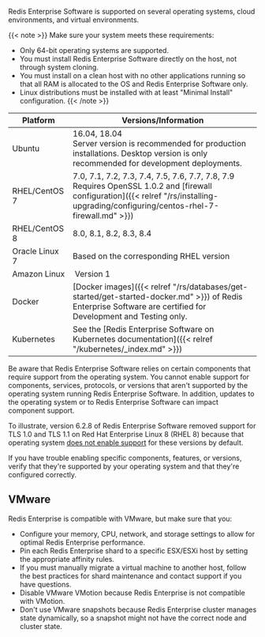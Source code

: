 
Redis Enterprise Software is supported on several operating systems, cloud environments, and virtual environments.

{{< note >}}
Make sure your system meets these requirements:

- Only 64-bit operating systems are supported.
- You must install Redis Enterprise Software directly on the host, not through system cloning.
- You must install on a clean host with no other applications running so that all RAM is allocated to the OS and Redis Enterprise Software  only.
- Linux distributions must be installed with at least "Minimal Install" configuration.
{{< /note >}}

| **Platform** | **Versions/Information** |
|------------|-----------------|
| Ubuntu | 16.04, 18.04<br>Server version is recommended for production installations. Desktop version is only recommended for development deployments. |
| RHEL/CentOS 7 | 7.0, 7.1, 7.2, 7.3, 7.4, 7.5, 7.6, 7.7, 7.8, 7.9<br>Requires OpenSSL 1.0.2 and [firewall configuration]({{< relref "/rs/installing-upgrading/configuring/centos-rhel-7-firewall.md" >}}) |
| RHEL/CentOS 8 | 8.0, 8.1, 8.2, 8.3, 8.4 |
| Oracle Linux 7 | Based on the corresponding RHEL version |
| Amazon Linux | Version 1 |
| Docker | [Docker images]({{< relref "/rs/databases/get-started/get-started-docker.md" >}}) of Redis Enterprise Software are certified for Development and Testing only. |
| Kubernetes | See the [Redis Enterprise Software on Kubernetes documentation]({{< relref "/kubernetes/_index.md" >}}) |

Be aware that Redis Enterprise Software relies on certain components that require support from the operating system.  You cannot enable support for components, services, protocols, or versions that aren't supported by the operating system running Redis Enterprise Software.  In addition, updates to the operating system or to Redis Enterprise Software can impact component support.

To illustrate, version 6.2.8 of Redis Enterprise Software removed support for TLS 1.0 and TLS 1.1 on Red Hat Enterprise Linux 8 (RHEL 8) because that operating system [does not enable support](https://access.redhat.com/documentation/en-us/red_hat_enterprise_linux/8/html/security_hardening/using-the-system-wide-cryptographic-policies_security-hardening) for these versions by default.  

If you have trouble enabling specific components, features, or versions, verify that they're supported by your operating system and that they're configured correctly.


## VMware

Redis Enterprise is compatible with VMware, but make sure that you:

- Configure your memory, CPU, network, and storage settings to allow for optimal Redis Enterprise performance.
- Pin each Redis Enterprise shard to a specific ESX/ESXi host by setting the appropriate affinity rules.
- If you must manually migrate a virtual machine to another host, follow the best practices for shard maintenance and contact support if you have questions.
- Disable VMware VMotion because Redis Enterprise is not compatible with VMotion.
- Don't use VMware snapshots because Redis Enterprise cluster manages state dynamically, so a snapshot might not have the correct node and cluster state.
